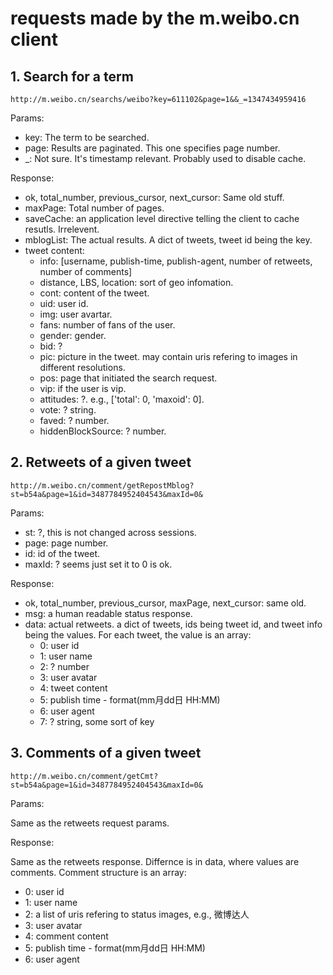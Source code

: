 # requests made by the m.weibo.cn client




## 1. Search for a term

    http://m.weibo.cn/searchs/weibo?key=611102&page=1&&_=1347434959416

Params:

 - key: The term to be searched.
 - page: Results are paginated. This one specifies page number.
 - _: Not sure. It's timestamp relevant. Probably used to disable cache.

Response:

 - ok, total_number, previous_cursor, next_cursor: Same old stuff.
 - maxPage: Total number of pages.
 - saveCache: an application level directive telling the client to cache resutls. Irrelevent.
 - mblogList: The actual results. A dict of tweets, tweet id being the key.
 - tweet content: 
     - info: [username, publish-time, publish-agent, number of retweets, number of comments]
     - distance, LBS, location: sort of geo infomation.
     - cont: content of the tweet.
     - uid: user id.
     - img: user avartar.
     - fans: number of fans of the user.
     - gender: gender.
     - bid: ?
     - pic: picture in the tweet. may contain uris refering to images in different resolutions. 
     - pos: page that initiated the search request.
     - vip: if the user is vip.
     - attitudes: ?. e.g., ['total': 0, 'maxoid': 0].
     - vote: ? string.
     - faved: ? number.
     - hiddenBlockSource: ? number.

## 2. Retweets of a given tweet
   
    http://m.weibo.cn/comment/getRepostMblog?st=b54a&page=1&id=3487784952404543&maxId=0&

Params:
    
 - st: ?, this is not changed across sessions.
 - page: page number.
 - id: id of the tweet.
 - maxId: ? seems just set it to 0 is ok.

Response:
 - ok, total_number, previous_cursor, maxPage, next_cursor: same old.
 - msg: a human readable status response.
 - data: actual retweets. a dict of tweets, ids being tweet id, and tweet info being the values. For each tweet, the value is an array:
     - 0: user id
     - 1: user name
     - 2: ? number
     - 3: user avatar
     - 4: tweet content
     - 5: publish time - format(mm月dd日 HH:MM)
     - 6: user agent
     - 7: ? string, some sort of key

## 3. Comments of a given tweet

    http://m.weibo.cn/comment/getCmt?st=b54a&page=1&id=3487784952404543&maxId=0&

Params:

Same as the retweets request params.

Response:

Same as the retweets response. Differnce is in data, where values are comments. Comment structure is an array:
 
 - 0: user id
 - 1: user name
 - 2: a list of uris refering to status images, e.g., 微博达人
 - 3: user avatar
 - 4: comment content
 - 5: publish time - format(mm月dd日 HH:MM)
 - 6: user agent

